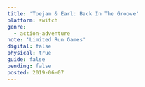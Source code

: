 ```yaml
---
title: 'Toejam & Earl: Back In The Groove'
platform: switch
genre:
  - action-adventure
note: 'Limited Run Games'
digital: false
physical: true
guide: false
pending: false
posted: 2019-06-07
---
```

